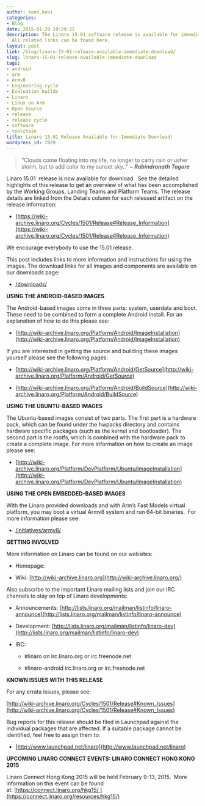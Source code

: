 ```yaml
---
author: koen.kooi
categories:
- Blog
date: 2015-01-29 19:29:22
description: The Linaro 15.01 software release is available for immediate download.
  All related links can be found here.
layout: post
link: /blog/linaro-15-01-release-available-immediate-download/
slug: linaro-15-01-release-available-immediate-download
tags:
- android
- arm
- Armv8
- Engineering cycle
- Evaluation builds
- Linaro
- Linux on Arm
- Open Source
- release
- release cycle
- software
- toolchain
title: Linaro 15.01 Release Available for Immediate Download!
wordpress_id: 7829
---
```


> “Clouds come floating into my life, no longer to carry rain or usher storm, but to add color to my sunset sky.." _**~ Rabindranath Tagore**_


Linaro 15.01  release is now available for download.  See the detailed highlights of this release to get an overview of what has been accomplished by the Working Groups, Landing Teams and Platform Teams. The release details are linked from the Details column for each released artifact on the release information:

  * [https://wiki-archive.linaro.org/Cycles/1501/Release#Release_Information](https://wiki-archive.linaro.org/Cycles/1501/Release#Release_Information)

We encourage everybody to use the 15.01 release.

This post includes links to more information and instructions for using the images. The download links for all images and components are available on our downloads page:

  * [/downloads/](/downloads/)

**USING THE ANDROID-BASED IMAGES**

The Android-based images come in three parts: system, userdata and boot. These need to be combined to form a complete Android install. For an explanation of how to do this please see:

  * [http://wiki-archive.linaro.org/Platform/Android/ImageInstallation](http://wiki-archive.linaro.org/Platform/Android/ImageInstallation)


If you are interested in getting the source and building these images yourself please see the following pages:

  * [http://wiki-archive.linaro.org/Platform/Android/GetSource](http://wiki-archive.linaro.org/Platform/Android/GetSource)

  * [http://wiki-archive.linaro.org/Platform/Android/BuildSource](http://wiki-archive.linaro.org/Platform/Android/BuildSource)


**USING THE UBUNTU-BASED IMAGES**

The Ubuntu-based images consist of two parts. The first part is a hardware pack, which can be found under the hwpacks directory and contains hardware specific packages (such as the kernel and bootloader). The second part is the rootfs, which is combined with the hardware pack to create a complete image. For more information on how to create an image please see:

  * [http://wiki-archive.linaro.org/Platform/DevPlatform/Ubuntu/ImageInstallation](http://wiki-archive.linaro.org/Platform/DevPlatform/Ubuntu/ImageInstallation)


**USING THE OPEN EMBEDDED-BASED IMAGES**

With the Linaro provided downloads and with Arm’s Fast Models virtual platform, you may boot a virtual Armv8 system and run 64-bit binaries.  For more information please see:

  * [/initiatives/armv8/](/engineering/)


**GETTING INVOLVED**

More information on Linaro can be found on our websites:

  * Homepage: [](/)

  * Wiki: [http://wiki-archive.linaro.org](http://wiki-archive.linaro.org/)

Also subscribe to the important Linaro mailing lists and join our IRC channels to stay on top of Linaro developments:

  * Announcements: [http://lists.linaro.org/mailman/listinfo/linaro-announce](http://lists.linaro.org/mailman/listinfo/linaro-announce)

  * Development: [http://lists.linaro.org/mailman/listinfo/linaro-dev](http://lists.linaro.org/mailman/listinfo/linaro-dev)

  * IRC:

    * #linaro on irc.linaro.org or irc.freenode.net

    * #linaro-android irc.linaro.org or irc.freenode.net

**KNOWN ISSUES WITH THIS RELEASE**

For any errata issues, please see:

[http://wiki-archive.linaro.org/Cycles/1501/Release#Known_Issues](http://wiki-archive.linaro.org/Cycles/1501/Release#Known_Issues)

Bug reports for this release should be filed in Launchpad against the individual packages that are affected. If a suitable package cannot be identified, feel free to assign them to:


  * [http://www.launchpad.net/linaro](http://www.launchpad.net/linaro)


**UPCOMING LINARO CONNECT EVENTS: LINARO CONNECT HONG KONG 2015**

Linaro Connect Hong Kong 2015 will be held February 9-13, 2015.  More information on this event can be found at: [https://connect.linaro.org/hkg15/ ](https://connect.linaro.org/resources/hkg15/)
